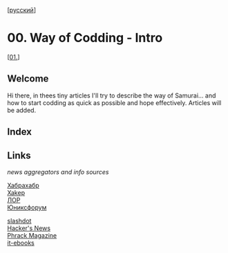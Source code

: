 <!--
File          : README.md

Created       : Fri 24 Jul 2015 07:58:11
Last Modified : Fri 24 Jul 2015 08:07:33
Maintainer    : sharlaran
-->

\[[русский](./README_ru.md)\]

# 00. Way of Codding - Intro #
\[[01.](./src/en/01.md)\]

## Welcome ##
Hi there, in thees tiny articles I'll try to describe the way of Samurai... and
how to start codding as quick as possible and hope effectively. Articles will be
added.


## Index ##

## Links ##
_news aggregators and info sources_

[Хабрахабр](http://habrahabr.ru/ "Новостной сайт")  
[Xakep](https://xakep.ru/ "Информационный журнал")  
[ЛОР](http://www.linux.org.ru/ "Информационный портал")  
[Юниксфорум](http://unixforum.org/ "Информационный портал")  

[slashdot](http://slashdot.org/ "New aggregator")  
[Hacker's News](https://news.ycombinator.com/ "News aggregator")  
[Phrack Magazine](http://www.phrack.org/ "Security Magazine")  
[it-ebooks](http://it-ebooks.info "Free to download IT books")  
